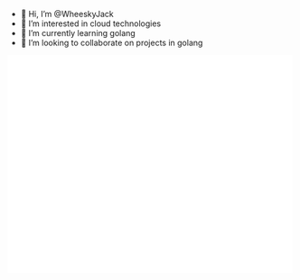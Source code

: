 - 👋 Hi, I’m @WheeskyJack
- 👀 I’m interested in cloud technologies
- 🌱 I’m currently learning golang
- 💞️ I’m looking to collaborate on projects in golang


![Metrics](/github-metrics.svg)

<!---
WheeskyJack/WheeskyJack is a ✨ special ✨ repository because its `README.md` (this file) appears on your GitHub profile.
You can click the Preview link to take a look at your changes.
--->
